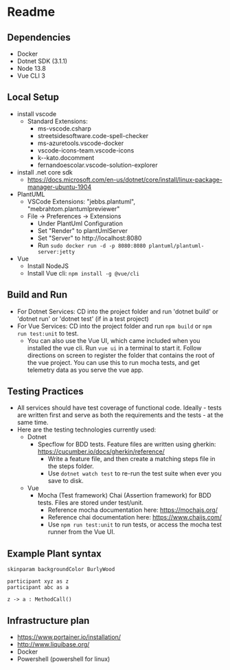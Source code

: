 # Readme

## Dependencies
* Docker
* Dotnet SDK (3.1.1)
* Node 13.8
* Vue CLI 3

## Local Setup
* install vscode
    * Standard Extensions:
        * ms-vscode.csharp
        * streetsidesoftware.code-spell-checker
        * ms-azuretools.vscode-docker
        * vscode-icons-team.vscode-icons
        * k--kato.docomment
        * fernandoescolar.vscode-solution-explorer
* install .net core sdk
    * https://docs.microsoft.com/en-us/dotnet/core/install/linux-package-manager-ubuntu-1904
* PlantUML
    * VSCode Extensions: "jebbs.plantuml", "mebrahtom.plantumlpreviewer"
    * File -> Preferences -> Extensions
        * Under PlantUml Configuration
        * Set "Render" to plantUmlServer
        * Set "Server" to http://localhost:8080
        * Run ```sudo docker run -d -p 8080:8080 plantuml/plantuml-server:jetty```
* Vue
  * Install NodeJS
  * Install Vue cli: ```npm install -g @vue/cli```

## Build and Run
* For Dotnet Services: CD into the project folder and run 'dotnet build' or 'dotnet run' or 'dotnet test' (if in a test project)
* For Vue Services: CD into the project folder and run ```npm build``` or ```npm run test:unit``` to test.
  * You can also use the Vue UI, which came included when you installed the vue cli. Run ```vue ui``` in a terminal to start it. Follow directions on screen to register the folder that contains the root of the vue project. You can use this to run mocha tests, and get telemetry data as you serve the vue app. 

## Testing Practices
* All services should have test coverage of functional code. Ideally - tests are written first and serve as both the requirements and the tests - at the same time.
* Here are the testing technologies currently used: 
  * Dotnet
    * Specflow for BDD tests. Feature files are written using gherkin: https://cucumber.io/docs/gherkin/reference/
      * Write a feature file, and then create a matching steps file in the steps folder. 
      * Use ```dotnet watch test``` to re-run the test suite when ever you save to disk. 
  * Vue
    * Mocha (Test framework) Chai (Assertion framework) for BDD tests. Files are stored under test/unit.
      * Reference mocha documentation here: https://mochajs.org/
      * Reference chai documentation here: https://www.chaijs.com/
      * Use ```npm run test:unit``` to run tests, or access the mocha test runner from the Vue UI.

## Example Plant syntax

```plantuml
skinparam backgroundColor BurlyWood

participant xyz as z
participant abc as a

z -> a : MethodCall()

```

## Infrastructure plan
* https://www.portainer.io/installation/
* http://www.liquibase.org/
* Docker
* Powershell (powershell for linux)